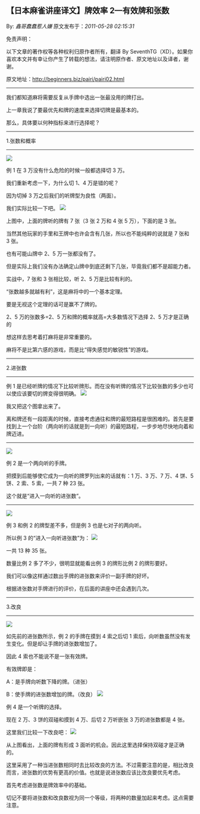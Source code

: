 ## 【日本麻雀讲座译文】牌效率 2—有效牌和张数

By: _鑫哥蠢蠢惹人嫌_ 原文发布于：_2011-05-28 02:15:31_

免责声明：

以下文章的著作权等各种权利归原作者所有，翻译 By
SeventhTG（XD）。如果你喜欢本文并有幸让你产生了转载的想法，请注明原作者、原文地址以及译者，谢谢。

原文地址：http://beginners.biz/pairi/pairi02.html

---

我们都知道麻将需要反复从手牌中选出一张最没用的牌打出。

上一章我说了要最优先和牌的速度来选择切牌是最基本的。

那么，具体要以何种指标来进行选择呢？

---

1.张数和概率

---

![](http://s12.sinaimg.cn/middle/7f78b76fga445f572c92b&690)

例 1 在 3 万没有什么危险的时候一般都选择切 3 万。

我们重新考虑一下，为什么切 1、4 万是错的呢？

因为切掉 3 万之后我们的听牌型为良性（两面）。

我们实际比较一下吧。
![](http://s6.sinaimg.cn/middle/7f78b76fga445f77612b5&690)

上图中，上面的牌听的牌有 7 张（3 张 2 万和 4 张 5 万），下面的是 3 张。

当然其他玩家的手里和王牌中也许会含有几张，所以也不能纯粹的说就是 7 张和 3 张。

也有可能山牌中 2、5 万一张都没有了。

但是实际上我们没有办法确定山牌中到底还剩下几张，毕竟我们都不是超能力者。

实战中，7 张和 3 张相比较，听 2、5 万是比较有利的。

“张数越多就越有利”，这是麻将中的一个基本定理。

要是无视这个定理的话可是赢不了牌的。

2、5 万的张数多=2、5 万和牌的概率就高=大多数情况下选择 2、5 万才是正确的

想这样去思考着打麻将是非常重要的。

麻将不是比第六感的游戏，而是比“得失感觉的敏锐性”的游戏。

---

2.进张数

---

例 1 是已经听牌的情况下比较听牌形。而在没有听牌的情况下比较张数的多少也可以使应该要切的牌变得很明确。
![](http://s13.sinaimg.cn/middle/7f78b76fga445fa9ab46c&690)

我又把这个图拿出来了。

离和牌还有一段距离的时候，直接考虑通往和牌的最短路程是很困难的。首先是要找到上一个台阶（两向听的话就是到一向听）的最短路程，一步步地尽快地向着和牌迈进。

---

![](http://s8.sinaimg.cn/middle/7f78b76fga445fd605107&690)

例 2 是一个两向听的手牌。

把摸到后能够使它成为一向听的牌罗列出来的话就有：1 万、3 万、7 万、4 饼、5 饼、2 索、5 索，一共 7 种 23 张。

这个就是“进入一向听的进张数”。

---

![](http://s3.sinaimg.cn/middle/7f78b76fga445ff10aaf2&690)

例 3 和例 2 的牌型差不多，但是例 3 也是七对子的两向听。

所以例 3 的“进入一向听进张数”为：
![](http://s16.sinaimg.cn/middle/7f78b76fga446007198df&690)

一共 13 种 35 张。

数量比例 2 多了不少，很明显就能看出例 3 的牌形比例 2 的牌形要好。

我们可以像这样通过数出手牌的进张数来评价一副手牌的好坏。

根据进张数对手牌进行的评价，在后面的讲座中还会遇到几次。

---

3.改良

---

![](http://s13.sinaimg.cn/middle/7f78b76fga4460353423c&690)

如先前的进张数所示，例 2 的手牌在摸到 4 索之后切 1 索后，向听数虽然没有发生变化。但是却让手牌的进张数增加了。

因此 4 索也不能说不是一张有效牌。

有效牌即是：

A：是手牌向听数下降的牌。（进张）

B：使手牌的进张数增加的牌。（改良）
![](http://s16.sinaimg.cn/middle/7f78b76fga44605b6149f&690)

例 4 是一个听牌的选择。

现在 2 万、3 饼的双碰和摸到 4 万、后切 2 万听嵌张 3 万的进张数都是 4 张。

这里我们比较一下改良吧：
![](http://s13.sinaimg.cn/middle/7f78b76fga4460808678c&690)

从上图看出，上面的牌有形成 3 面听的机会。因此这里选择保持双碰才是正确的。

这里采用了一种当进张数相同时去比较改良的方法。不过需要注意的是，相比改良而言，进张数的优势有更高的价值。也就是说进张数应该比改良要优先考虑。

首先考虑进张数是牌效率中的基础。

切记不要将进张数和改良数视为同一个等级，将两种的数量加起来考虑。这点需要注意。
